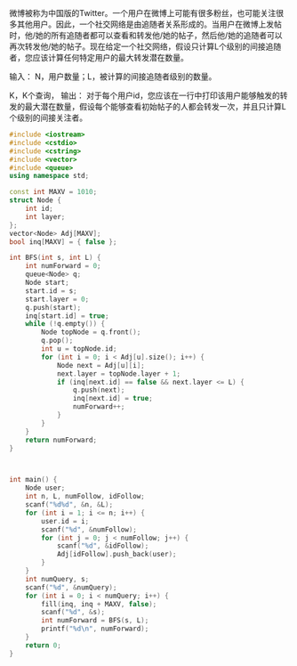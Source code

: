 微博被称为中国版的Twitter。一个用户在微博上可能有很多粉丝，也可能关注很多其他用户。因此，一个社交网络是由追随者关系形成的。当用户在微博上发帖时，他/她的所有追随者都可以查看和转发他/她的帖子，然后他/她的追随者可以再次转发他/她的帖子。现在给定一个社交网络，假设只计算L个级别的间接追随者，您应该计算任何特定用户的最大转发潜在数量。<br>

输入：
N，用户数量；L，被计算的间接追随者级别的数量。

K，K个查询，
输出：
对于每个用户id，您应该在一行中打印该用户能够触发的转发的最大潜在数量，假设每个能够查看初始帖子的人都会转发一次，并且只计算L个级别的间接关注者。

```cpp
#include <iostream>
#include <cstdio>
#include <cstring>
#include <vector>
#include <queue>
using namespace std;

const int MAXV = 1010;
struct Node {
	int id;
	int layer;
};
vector<Node> Adj[MAXV];
bool inq[MAXV] = { false };

int BFS(int s, int L) {
	int numForward = 0;
	queue<Node> q;
	Node start;
	start.id = s;
	start.layer = 0;
	q.push(start);
	inq[start.id] = true;
	while (!q.empty()) {
		Node topNode = q.front();
		q.pop();
		int u = topNode.id;
		for (int i = 0; i < Adj[u].size(); i++) {
			Node next = Adj[u][i];
			next.layer = topNode.layer + 1;
			if (inq[next.id] == false && next.layer <= L) {
				q.push(next);
				inq[next.id] = true;
				numForward++;
			}
		}
	}
	return numForward;
}



int main() {
	Node user;
	int n, L, numFollow, idFollow;
	scanf("%d%d", &n, &L);
	for (int i = 1; i <= n; i++) {
		user.id = i;
		scanf("%d", &numFollow);
		for (int j = 0; j < numFollow; j++) {
			scanf("%d", &idFollow);
			Adj[idFollow].push_back(user);
		}
	}
	int numQuery, s;
	scanf("%d", &numQuery);
	for (int i = 0; i < numQuery; i++) {
		fill(inq, inq + MAXV, false);
		scanf("%d", &s);
		int numForward = BFS(s, L);
		printf("%d\n", numForward);
	}
	return 0;
}

```
